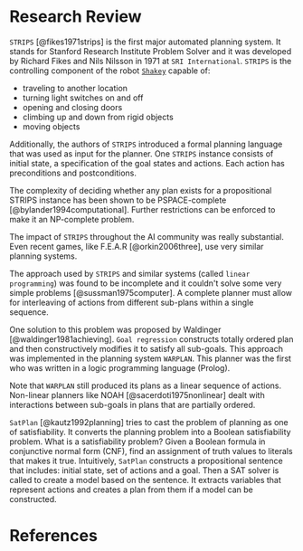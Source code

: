 # Research Review

`STRIPS` [@fikes1971strips] is the first major automated planning system. It stands for Stanford Research Institute Problem Solver and it was developed by Richard Fikes and Nils Nilsson in 1971 at `SRI International`. `STRIPS` is the controlling component of the robot [`Shakey`](https://upload.wikimedia.org/wikipedia/commons/0/0c/SRI_Shakey_with_callouts.jpg) capable of:

- traveling to another location
- turning light switches on and off
- opening and closing doors
- climbing up and down from rigid objects
- moving objects

Additionally, the authors of `STRIPS` introduced a formal planning language that was used as input for the planner. One `STRIPS` instance consists of initial state, a specification of the goal states and actions. Each action has preconditions and postconditions.

The complexity of deciding whether any plan exists for a propositional STRIPS instance has been shown to be PSPACE-complete [@bylander1994computational]. Further restrictions can be enforced to make it an NP-complete problem.

The impact of `STRIPS` throughout the AI community was really substantial. Even recent games, like F.E.A.R [@orkin2006three], use very similar planning systems.

The approach used by `STRIPS` and similar systems (called `linear programming`) was found to be incomplete and it couldn't solve some very simple problems [@sussman1975computer]. A complete planner must allow for interleaving of actions from different sub-plans within a single sequence.

One solution to this problem was proposed by Waldinger [@waldinger1981achieving]. `Goal regression` constructs totally ordered plan and then constructively modifies it to satisfy all sub-goals. This approach was implemented in the planning system `WARPLAN`. This planner was the first who was written in a logic programming language (Prolog). 

Note that `WARPLAN` still produced its plans as a linear sequence of actions. Non-linear planners like NOAH [@sacerdoti1975nonlinear] dealt with interactions between sub-goals in plans that are partially ordered.

`SatPlan` [@kautz1992planning] tries to cast the problem of planning as one of satisfiability. It converts the planning problem into a Boolean satisfiability problem. What is a satisfiability problem? Given a Boolean formula in conjunctive normal form (CNF), find an
assignment of truth values to literals that makes it true. Intuitively, `SatPlan` constructs a propositional sentence that includes: initial state, set of actions and a goal. Then a SAT solver is called to create a model based on the sentence. It extracts variables that represent actions and creates a plan from them if a model can be constructed.

# References
